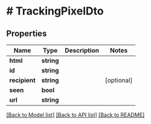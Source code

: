 # # TrackingPixelDto

## Properties

Name | Type | Description | Notes
------------ | ------------- | ------------- | -------------
**html** | **string** |  | 
**id** | **string** |  | 
**recipient** | **string** |  | [optional] 
**seen** | **bool** |  | 
**url** | **string** |  | 

[[Back to Model list]](../../README#documentation-for-models) [[Back to API list]](../../README#documentation-for-api-endpoints) [[Back to README]](../../README)


